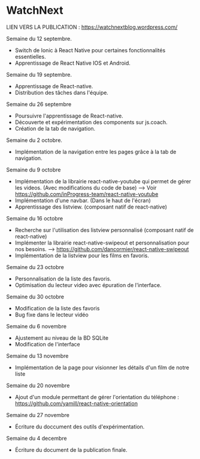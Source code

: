 # WatchNext

LIEN VERS LA PUBLICATION : https://watchnextblog.wordpress.com/

Semaine du 12 septembre.

- Switch de Ionic à React Native pour certaines fonctionnalités essentielles.
- Apprentissage de React Native IOS et Android.

Semaine du 19 septembre.

- Apprentissage de React-native.
- Distribution des tâches dans l'équipe.

Semaine du 26 septembre

- Poursuivre l'apprentissage de React-native.
- Découverte et expérimentation des components sur js.coach.
- Création de la tab de navigation.

Semaine du 2 octobre.

- Implémentation de la navigation entre les pages grâce à la tab de navigation.

Semaine du 9 octobre

- Implémentation de la librairie react-native-youtube qui permet de gérer les videos. (Avec modifications du code de base) --> Voir https://github.com/inProgress-team/react-native-youtube
- Implémentation d'une navbar. (Dans le haut de l'écran)
- Apprentissage des listview. (composant natif de react-native)

Semaine du 16 octobre

- Recherche sur l'utilisation des listview personnalisé (composant natif de react-native)
- Implémenter la librairie react-native-swipeout et personnalisation pour nos besoins. --> https://github.com/dancormier/react-native-swipeout
- Implémentation de la listview pour les films en favoris.

Semaine du 23 octobre

- Personnalisation de la liste des favoris.
- Optimisation du lecteur video avec épuration de l'interface.

Semaine du 30 octobre

- Modification de la liste des favoris
- Bug fixe dans le lecteur vidéo

Semaine du 6 novembre

- Ajustement au niveau de la BD SQLite
- Modification de l'interface

Semaine du 13 novembre

- Implémentation de la page pour visionner les détails d'un film de notre liste

Semaine du 20 novembre

- Ajout d'un module permettant de gérer l'orientation du téléphone :
  https://github.com/yamill/react-native-orientation
  
Semaine du 27 novembre

- Écriture du doccument des outils d'expérimentation.

Semaine du 4 decembre

- Écriture du document de la publication finale.
